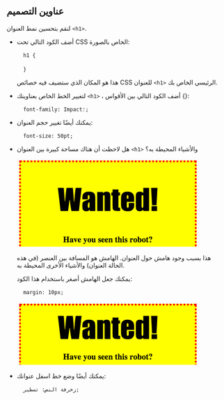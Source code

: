 ## عناوين التصميم

لنقم بتحسين نمط العنوان `<h1>`.

+ أضف الكود التالي تحت CSS الخاص بالصورة:
    
        h1 {
        
        }
        
    
    هذا هو المكان الذي ستضيف فيه خصائص CSS للعنوان `<h1>` الرئيسي الخاص بك.

+ لتغيير الخط الخاص بعناوينك `<h1>` ، أضف الكود التالي بين الأقواس {}:
    
        font-family: Impact؛;
        

+ يمكنك أيضًا تغيير حجم العنوان:
    
        font-size: 50pt;
        

+ هل لاحظت أن هناك مساحة كبيرة بين العنوان `<h1>` والأشياء المحيطة به؟
    
    ![لقطة الشاشة](images/wanted-h1-margin.png)
    
    هذا بسبب وجود هامش حول العنوان. الهامش هو المسافة بين العنصر (في هذه الحالة العنوان) والأشياء الأخرى المحيطة به.
    
    يمكنك جعل الهامش أصغر باستخدام هذا الكود:
    
        margin: 10px;
        
    
    ![لقطة الشاشة](images/wanted-h1-margin-small.png)

+ يمكنك أيضًا وضع خط اسفل عنوانك:
    
        زخرفة النص: تسطير;